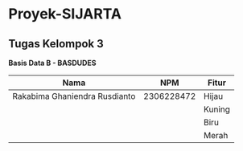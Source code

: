 # Proyek-SIJARTA

## Tugas Kelompok 3
**Basis Data B - BASDUDES**

| Nama | NPM | Fitur |
| -- | -- | -- |
| Rakabima Ghaniendra Rusdianto | 2306228472 | Hijau |
|  |  | Kuning |
|  |  | Biru |
|  |  | Merah |
